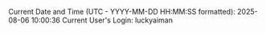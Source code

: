 Current Date and Time (UTC - YYYY-MM-DD HH:MM:SS formatted): 2025-08-06 10:00:36
Current User's Login: luckyaiman
